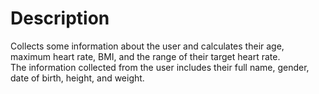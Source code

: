 # Description
Collects some information about the user and calculates their age, maximum heart rate, BMI, and the range of their target heart rate.\
The information collected from the user includes their full name, gender, date of birth, height, and weight.
